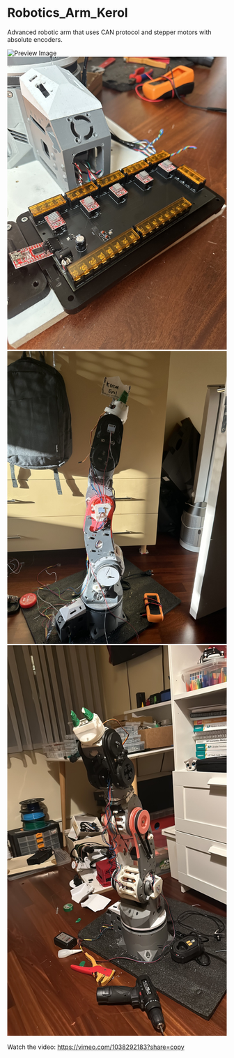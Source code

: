 # Robotics_Arm_Kerol
Advanced robotic arm that uses CAN protocol and stepper motors with absolute encoders.

![Preview Image](rob_1.jpg)
![Preview Image](rob_2.jpg)
![Preview Image](rob_3.jpg)
![Preview Image](rob_4.jpg)

Watch the video: https://vimeo.com/1038292183?share=copy
